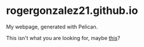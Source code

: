 # rogergonzalez21.github.io

My webpage, generated with Pelican.

This isn't what you are looking for, maybe [this](https://github.com/Rogergonzalez21/rogergonzalez21.github.io-src)?